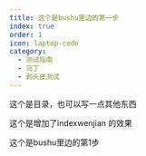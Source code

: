 ```yaml
---
title: 这个是bushu里边的第一步
index: true
order: 1
icon: laptop-code
category:
  - 测试指南
  - 马丁
  - 剥头皮测试
---
```


<Catalog />


这个是目录，也可以写一点其他东西

这个是增加了indexwenjian 的效果

这个是bushu里边的第1步
